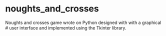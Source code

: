 # noughts_and_crosses
Noughts and crosses game wrote on Python designed with with a graphical # user interface and implemented using the Tkinter library.
